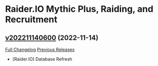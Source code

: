 # Raider.IO Mythic Plus, Raiding, and Recruitment

## [v202211140600](https://github.com/RaiderIO/raiderio-addon/tree/v202211140600) (2022-11-14)
[Full Changelog](https://github.com/RaiderIO/raiderio-addon/compare/v202211130600...v202211140600) [Previous Releases](https://github.com/RaiderIO/raiderio-addon/releases)

- [Raider.IO] Database Refresh  

